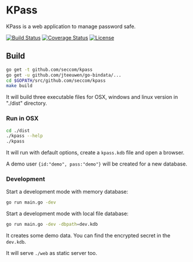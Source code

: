 KPass
====
KPass is a web application to manage password safe.

[![Build Status](http://img.shields.io/travis/seccom/kpass.svg?style=flat-square)](https://travis-ci.org/seccom/kpass)
[![Coverage Status](http://img.shields.io/coveralls/seccom/kpass.svg?style=flat-square)](https://coveralls.io/r/seccom/kpass)
[![License](http://img.shields.io/badge/license-mit-blue.svg?style=flat-square)](https://raw.githubusercontent.com/seccom/kpass/master/LICENSE)

## Build

```sh
go get -t github.com/seccom/kpass
go get -u github.com/jteeuwen/go-bindata/...
cd $GOPATH/src/github.com/seccom/kpass
make build
```
It will build three executable files for OSX, windows and linux version in "./dist" directory.

### Run in OSX
```sh
cd ./dist
./kpass --help
./kpass
```
It will run with default options, create a `kpass.kdb` file and open a browser.

A demo user `{id:"demo", pass:"demo"}` will be created for a new database.

### Development

Start a development mode with memory database:
```sh
go run main.go -dev
```

Start a development mode with local file database:
```sh
go run main.go -dev -dbpath=dev.kdb
```
It creates some demo data. You can find the encrypted secret in the `dev.kdb`.

It will serve `./web` as static server too.